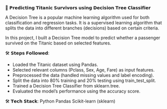 🌳 𝗣𝗿𝗲𝗱𝗶𝗰𝘁𝗶𝗻𝗴 𝗧𝗶𝘁𝗮𝗻𝗶𝗰 𝗦𝘂𝗿𝘃𝗶𝘃𝗼𝗿𝘀 𝘂𝘀𝗶𝗻𝗴 𝗗𝗲𝗰𝗶𝘀𝗶𝗼𝗻 𝗧𝗿𝗲𝗲 𝗖𝗹𝗮𝘀𝘀𝗶𝗳𝗶𝗲𝗿

A Decision Tree is a popular machine learning algorithm used for both classification and regression tasks. It is a supervised learning algorithm that splits the data into different branches (decisions) based on certain criteria.

In this project, I built a Decision Tree model to predict whether a passenger survived on the Titanic based on selected features.

🛠 𝗦𝘁𝗲𝗽𝘀 𝗙𝗼𝗹𝗹𝗼𝘄𝗲𝗱:
- Loaded the Titanic dataset using Pandas.
- Selected relevant columns (Pclass, Sex, Age, Fare) as input features.
- Preprocessed the data (handled missing values and label encoding).
- Split the data into 80% training and 20% testing using train_test_split.
- Trained a Decision Tree Classifier from sklearn.tree.
- Evaluated the model’s performance using the accuracy score.

🛠 𝗧𝗲𝗰𝗵 𝗦𝘁𝗮𝗰𝗸:
Python
Pandas
Scikit-learn (sklearn)

